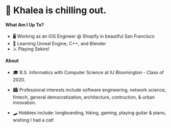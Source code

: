 # 🎈  Khalea is chilling out.


#### What Am I Up To?

- 🖥 Working as an iOS Engineer @ Shopify in beautiful San Francisco
- 👾 Learning Unreal Engine, C++, and Blender
- ⚔️ Playing Sekiro!


#### About

- 🎓  B.S. Informatics with Computer Science at IU Bloomington - Class of 2020.

- 🏙  Professional interests include software engineering, network science, fintech, general democratization, architecture, contruction, & urban innovation. 

- 🛹  Hobbies include: longboarding, hiking, gaming, playing guitar & piano, wishing I had a cat!



<!--
**khalea/khalea** is a ✨ _special_ ✨ repository because its `README.md` (this file) appears on your GitHub profile.

Things to Add

- Add tech stack/proficiencies
- Recent projects
- Website link

Here are some ideas to get you started:

- 🔭 I’m currently working on ...
- 🌱 I’m currently learning ...
- 👯 I’m looking to collaborate on ...
- 🤔 I’m looking for help with ...
- 💬 Ask me about ...
- 📫 How to reach me: ...
- 😄 Pronouns: ...
- ⚡ Fun fact: ...
-->
